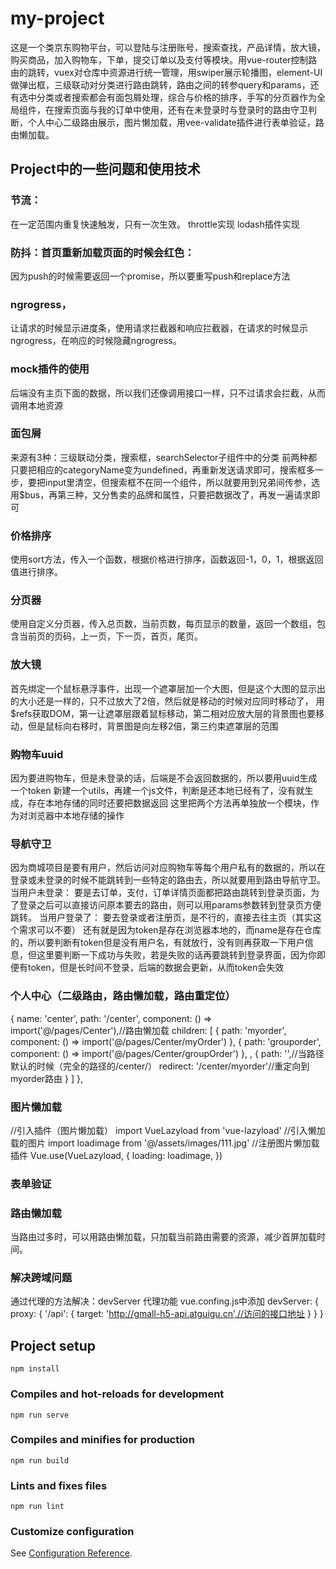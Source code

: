 # my-project
这是一个类京东购物平台，可以登陆与注册账号，搜索查找，产品详情，放大镜，购买商品，加入购物车，下单，提交订单以及支付等模块。用vue-router控制路由的跳转，vuex对仓库中资源进行统一管理，用swiper展示轮播图，element-UI做弹出框，三级联动对分类进行路由跳转，路由之间的转参query和params，还有选中分类或者搜索都会有面包屑处理，综合与价格的排序，手写的分页器作为全局组件，在搜索页面与我的订单中使用，还有在未登录时与登录时的路由守卫判断，个人中心二级路由展示，图片懒加载，用vee-validate插件进行表单验证，路由懒加载。

## Project中的一些问题和使用技术
### 节流：
在一定范围内重复快速触发，只有一次生效。
throttle实现 lodash插件实现

### 防抖：首页重新加载页面的时候会红色：
因为push的时候需要返回一个promise，所以要重写push和replace方法


### ngrogress，
让请求的时候显示进度条，使用请求拦截器和响应拦截器，在请求的时候显示ngrogress，在响应的时候隐藏ngrogress。


### mock插件的使用
后端没有主页下面的数据，所以我们还像调用接口一样，只不过请求会拦截，从而调用本地资源



### 面包屑
来源有3种：三级联动分类，搜索框，searchSelector子组件中的分类
前两种都只要把相应的categoryName变为undefined，再重新发送请求即可，搜索框多一步，要把input里清空，但搜索框不在同一个组件，所以就要用到兄弟间传参，选用$bus，再第三种，又分售卖的品牌和属性，只要把数据改了，再发一遍请求即可


### 价格排序
使用sort方法，传入一个函数，根据价格进行排序，函数返回-1，0，1，根据返回值进行排序。

### 分页器
使用自定义分页器，传入总页数，当前页数，每页显示的数量，返回一个数组，包含当前页的页码，上一页，下一页，首页，尾页。

### 放大镜
首先绑定一个鼠标悬浮事件，出现一个遮罩层加一个大图，但是这个大图的显示出的大小还是一样的，只不过放大了2倍，然后就是移动的时候对应同时移动了，
用$refs获取DOM，第一让遮罩层跟着鼠标移动，第二相对应放大层的背景图也要移动，但是鼠标向右移时，背景图是向左移2倍，第三约束遮罩层的范围


### 购物车uuid
因为要进购物车，但是未登录的话，后端是不会返回数据的，所以要用uuid生成一个token
新建一个utils，再建一个js文件，判断是还本地已经有了，没有就生成，存在本地存储的同时还要把数据返回
这里把两个方法再单独放一个模块，作为对浏览器中本地存储的操作

### 导航守卫
因为商城项目是要有用户，然后访问对应购物车等每个用户私有的数据的，所以在登录或未登录的时候不能跳转到一些特定的路由去，所以就要用到路由导航守卫。
当用户未登录：
要是去订单，支付，订单详情页面都把路由跳转到登录页面，为了登录之后可以直接访问原本要去的路由，则可以用params参数转到登录页方便跳转。
当用户登录了：
要去登录或者注册页，是不行的，直接去往主页（其实这个需求可以不要）
还有就是因为token是存在浏览器本地的，而name是存在仓库的，所以要判断有token但是没有用户名，有就放行，没有则再获取一下用户信息，但这里要判断一下成功与失败，若是失败的话再要跳转到登录界面，因为你即便有token，但是长时间不登录，后端的数据会更新，从而token会失效

### 个人中心（二级路由，路由懒加载，路由重定位）
{
        name: 'center',
        path: '/center',
        component: () => import('@/pages/Center'),//路由懒加载
        children: [
            {
                path: 'myorder',
                component: () => import('@/pages/Center/myOrder')
            }, {
                path: 'grouporder',
                component: () => import('@/pages/Center/groupOrder')
            }, , {
                path: '',//当路径默认的时候（完全的路径的/center/）
                redirect: '/center/myorder'//重定向到myorder路由
            }
        ]
    },

### 图片懒加载
//引入插件（图片懒加载）
import VueLazyload from 'vue-lazyload'
//引入懒加载的图片
import loadimage from '@/assets/images/111.jpg'
//注册图片懒加载插件
Vue.use(VueLazyload, {
  loading: loadimage,
})


### 表单验证


### 路由懒加载
当路由过多时，可以用路由懒加载，只加载当前路由需要的资源，减少首屏加载时间。

### 解决跨域问题
通过代理的方法解决：devServer 代理功能
vue.confing.js中添加
devServer: {
    proxy: {
      '/api': {
        target: 'http://gmall-h5-api.atguigu.cn',//访问的接口地址
      }
    }
}

## Project setup
```
npm install
```

### Compiles and hot-reloads for development
```
npm run serve
```

### Compiles and minifies for production
```
npm run build
```

### Lints and fixes files
```
npm run lint
```

### Customize configuration
See [Configuration Reference](https://cli.vuejs.org/config/).
